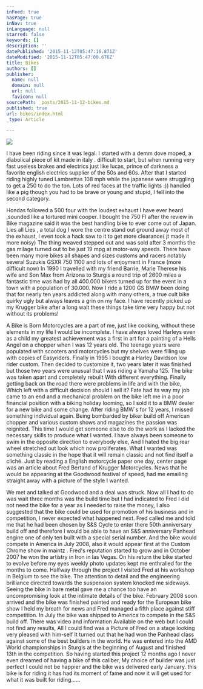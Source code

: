 ```yaml
---
inFeed: true
hasPage: true
inNav: true
inLanguage: null
starred: false
keywords: []
description: ''
datePublished: '2015-11-12T05:47:16.871Z'
dateModified: '2015-11-12T05:47:00.676Z'
title: Bikes
authors: []
publisher:
  name: null
  domain: null
  url: null
  favicon: null
sourcePath: _posts/2015-11-12-bikes.md
published: true
url: bikes/index.html
_type: Article

---
```

![](https://the-grid-user-content.s3-us-west-2.amazonaws.com/ad344a83-5c78-4630-bc4f-6e995a9f3378.jpg)

I have been riding since it was legal. 
I started with a demm dove moped, a diabolical piece of kit made in italy . difficult to start, but when running very fast useless brakes and electrics just like lucas, prince of darkness a favorite english electrics supplier of the 50s and 60s. 
After that I started riding highly tuned Lambrettas 108 mph while the japanese were struggling to get a 250 to do the ton. 
Lots of red faces at the traffic lights :)) 
handled like a pig though you had to be brave or young and stupid, I fell into the second category. 

Hondas followed a 500 four with the loudest exhaust I have ever heard ,sounded like a tortured mini cooper.
I bought the 750 FI after the review in Bike magazine said it was the best handling bike to ever come out of Japan. 
Lies all Lies , a total dog I wore the centre stand out ground away most of the exhaust, i even took a hack saw to it to get more clearance( jt made it more noisy) The thing weaved stepped out and was sold after 3 months the gas milage turned out to be just 19 mpg at motor-way speeds. 
There have been many more bikes all shapes and sizes customs and racers notably several Suzukis GSXR 750 1100 and lots of enjoyment in France (more difficult now)
In 1990 I travelled with my friend Barrie, Marie Therese his wife and Son Max from Arizona to Sturgis a round trip of 2600 miles a fantastic time was had by all 400.000 bikers turned up for the event in a town with a population of 30.000\. 
Now I ride a 1200 GS BMW been doing that for nearly ten years addicted along with many others, a true cult bike quirky ugly but always leaves a grin on my face. 
I have recently picked up my Krugger bike after a long wait these things take time very happy but not without its problems!

A Bike is Born 
Motorcycles are a part of me, just like cooking, without these elements in my life I would be incomplete.
I have always loved Harleys even as a child my greatest achievement was a first in art for a painting of a Hells Angel on a chopper when I was 12 years old.
The teenage years were populated with scooters and motorcycles but my shelves were filling up with copies of Easyriders.
Finally in 1995 I bought a Harley Davidson low rider custom.
Then decided to customize it, two years later it was finished but those two years were unusual that I was riding a Yamaha 125\. The bike was taken apart and completely rebuilt
With different everything.
Finally getting back on the road there were problems in life and with the bike,
Which left with a difficult decision should I sell it?
Fate had its way my job came to an end and a mechanical problem on the bike left me in a poor financial position with a biking holiday looming, so I sold it to a BMW dealer for a new bike and some change.
After riding BMW\`s for 12 years, I missed something individual again.
Being bombarded by biker build off American chopper and various custom shows and magazines the passion was reignited.
This time I would get someone else to do the work as I lacked the necessary skills to produce what I wanted.
I have always been someone to swim in the opposite direction to everybody else,
And I hated the big rear wheel stretched out look which now proliferates.
What I wanted was something classic in the hope that it will remain classic and not find itself a cliché.
Just by reading a English motorcycle paper one day, center page was an article about Fred Bertand of Krugger Motorcycles.
News that he would be appearing at the Goodwood festival of speed, had me emailing straight away with a picture of the style I wanted.

We met and talked at Goodwood and a deal was struck.
Now all I had to do was wait three months was the build time but I had indicated to Fred I did not need the bike for a year as I needed to raise the money, I also suggested that the bike could be used for promotion of his business and in competition, I never expected what happened next.
Fred called me and told me that he had been chosen by S&S Cycle to enter there 50th anniversary build off and therefore I would be able to have an S&S anniversary Panhead engine one of only ten built with a special serial number.
And the bike would compete in America in July 2008, also it would appear first at the Custom Chrome show in maintz .
Fred's reputation started to grow and in October 2007 he won the artistry in Iron in las Vegas.
On his return the bike started to evolve before my eyes weekly photo updates kept me enthralled for the months to come.
Halfway through the project I visited Fred at his workshop in Belgium to see the bike.
The attention to detail and the engineering brilliance directed towards the suspension system knocked me sideways. Seeing the bike in bare metal gave me a chance too have an uncompromising look at the intimate details of the bike.
February 2008 soon arrived and the bike was finished painted and ready for the European bike show I held my breath for news and Fred managed a fifth place against stiff competition.
In July the bike was shipped to America to compete in the S&S build off.
There was video and information Available on the web but I could not find any results,
All I could find was a Picture of Fred on a stage looking very pleased with him-self
It turned out that he had won the Panhead class against some of the best builders in the world.
He was entered into the AMD World championships in Sturgis at the beginning of August and finished 13th in the competition.
So having started this project 12 months ago I never even dreamed of having a bike of this caliber, My choice of builder was just perfect I could not be happier and the bike was delivered early January. this bike is for riding it has had its moment of fame and now it will get used for what it was built for riding......